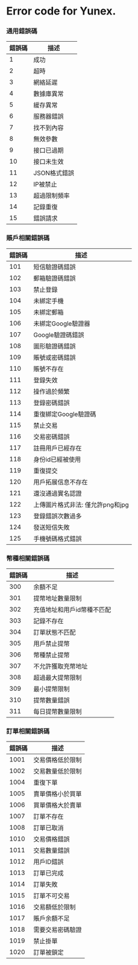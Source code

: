 # Error code for Yunex.

### 通用錯誤碼
錯誤碼 | 描述
------------ | ------------
1 | 成功
2 | 超時
3 | 網絡延遲
4 | 數據庫異常
5 | 緩存異常
6 | 服務器錯誤
7 | 找不到內容
8 | 無效參數
9 | 接口已過期
10 | 接口未生效
11 | JSON格式錯誤
12 | IP被禁止
13 | 超過限制頻率
14 | 記錄重復
15 | 錯誤請求

### 賬戶相關錯誤碼
錯誤碼 | 描述
------------ | ------------
101 | 短信驗證碼錯誤
102 | 郵箱驗證碼錯誤
103 | 禁止登錄
104 | 未綁定手機
105 | 未綁定郵箱
106 | 未綁定Google驗證器
107 | Google驗證碼錯誤
108 | 圖形驗證碼錯誤
109 | 賬號或密碼錯誤
110 | 賬號不存在
111 | 登錄失效
112 | 操作過於頻繁
113 | 登錄密碼錯誤
114 | 重復綁定Google驗證碼
115 | 禁止交易
116 | 交易密碼錯誤
117 | 註冊用戶已經存在
118 | 身份id已經被使用
119 | 重復提交
120 | 用戶拓展信息不存在
121 | 還沒通過實名認證
122 | 上傳圖片格式非法: 僅允許png和jpg
123 | 登錄錯誤次數過多
124 | 發送短信失敗
125 | 手機號碼格式錯誤

### 幣種相關錯誤碼
錯誤碼 | 描述
------------ | ------------
300 | 余額不足
301 | 提幣地址數量限制
302 | 充值地址和用戶id幣種不匹配
303 | 記錄不存在
304 | 訂單狀態不匹配
305 | 用戶禁止提幣
306 | 幣種禁止提幣
307 | 不允許獲取充幣地址
308 | 超過最大提幣限制
309 | 最小提幣限制
310 | 提幣數量錯誤
311 | 每日提幣數量限制

### 訂單相關錯誤碼
錯誤碼 | 描述
------------ | ------------
1001 | 交易價格低於限制
1002 | 交易數量低於限制
1004 | 重復下單
1005 | 賣單價格小於買單
1006 | 買單價格大於賣單
1007 | 訂單不存在
1008 | 訂單已取消
1010 | 交易價格錯誤
1011 | 交易數量錯誤
1012 | 用戶ID錯誤
1013 | 訂單已完成
1014 | 訂單失敗
1015 | 訂單不可交易
1016 | 交易額低於限制
1017 | 賬戶余額不足
1018 | 需要交易密碼驗證
1019 | 禁止掛單
1020 | 訂單被鎖定